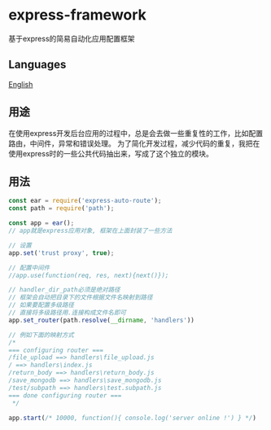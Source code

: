 # express-framework
基于express的简易自动化应用配置框架

## Languages
[English](README_en.md)

## 用途

在使用express开发后台应用的过程中，总是会去做一些重复性的工作，比如配置路由，中间件，异常和错误处理。
为了简化开发过程，减少代码的重复，我把在使用express时的一些公共代码抽出来，写成了这个独立的模块。

## 用法

```javascript
const ear = require('express-auto-route');
const path = require('path');

const app = ear();
// app就是express应用对象, 框架在上面封装了一些方法

// 设置
app.set('trust proxy', true);

// 配置中间件
//app.use(function(req, res, next){next()});

// handler_dir_path必须是绝对路径
// 框架会自动把目录下的文件根据文件名映射到路径
// 如果要配置多级路径
// 直接将多级路径用.连接构成文件名即可
app.set_router(path.resolve(__dirname, 'handlers'))

// 例如下面的映射方式
/*
=== configuring router ===
/file_upload ==> handlers\file_upload.js
/ ==> handlers\index.js
/return_body ==> handlers\return_body.js
/save_mongodb ==> handlers\save_mongodb.js
/test/subpath ==> handlers\test.subpath.js
=== done configuring router ===
 */

app.start(/* 10000, function(){ console.log('server online !') } */)
```
